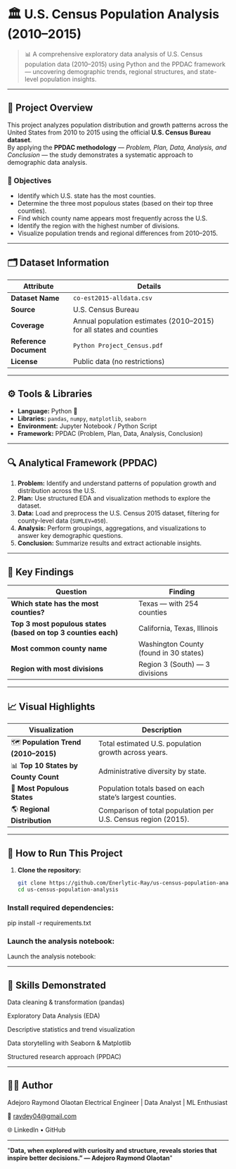 # 🏛️ U.S. Census Population Analysis (2010–2015)

> 📊 A comprehensive exploratory data analysis of U.S. Census population data (2010–2015) using Python and the PPDAC framework — uncovering demographic trends, regional structures, and state-level population insights.

---

## 📘 Project Overview
This project analyzes population distribution and growth patterns across the United States from 2010 to 2015 using the official **U.S. Census Bureau dataset**.  
By applying the **PPDAC methodology** — *Problem, Plan, Data, Analysis, and Conclusion* — the study demonstrates a systematic approach to demographic data analysis.

### 🎯 Objectives
- Identify which U.S. state has the most counties.  
- Determine the three most populous states (based on their top three counties).  
- Find which county name appears most frequently across the U.S.  
- Identify the region with the highest number of divisions.  
- Visualize population trends and regional differences from 2010–2015.

---

## 🗂️ Dataset Information
| Attribute | Details |
|------------|----------|
| **Dataset Name** | `co-est2015-alldata.csv` |
| **Source** | U.S. Census Bureau |
| **Coverage** | Annual population estimates (2010–2015) for all states and counties |
| **Reference Document** | `Python Project_Census.pdf` |
| **License** | Public data (no restrictions) |

---

## ⚙️ Tools & Libraries
- **Language:** Python 🐍  
- **Libraries:** `pandas`, `numpy`, `matplotlib`, `seaborn`  
- **Environment:** Jupyter Notebook / Python Script  
- **Framework:** PPDAC (Problem, Plan, Data, Analysis, Conclusion)

---

## 🔍 Analytical Framework (PPDAC)
1. **Problem:** Identify and understand patterns of population growth and distribution across the U.S.  
2. **Plan:** Use structured EDA and visualization methods to explore the dataset.  
3. **Data:** Load and preprocess the U.S. Census 2015 dataset, filtering for county-level data (`SUMLEV=050`).  
4. **Analysis:** Perform groupings, aggregations, and visualizations to answer key demographic questions.  
5. **Conclusion:** Summarize results and extract actionable insights.

---

## 🧮 Key Findings
| Question | Finding |
|-----------|----------|
| **Which state has the most counties?** | Texas — with 254 counties |
| **Top 3 most populous states (based on top 3 counties each)** | California, Texas, Illinois |
| **Most common county name** | Washington County (found in 30 states) |
| **Region with most divisions** | Region 3 (South) — 3 divisions |

---

## 📈 Visual Highlights
| Visualization | Description |
|----------------|-------------|
| 🗺️ **Population Trend (2010–2015)** | Total estimated U.S. population growth across years. |
| 📊 **Top 10 States by County Count** | Administrative diversity by state. |
| 🌆 **Most Populous States** | Population totals based on each state’s largest counties. |
| 🌎 **Regional Distribution** | Comparison of total population per U.S. Census region (2015). |

---

## 🚀 How to Run This Project
1. **Clone the repository:**
   ```bash
   git clone https://github.com/Enerlytic-Ray/us-census-population-analysis.git
   cd us-census-population-analysis
### Install required dependencies:
   pip install -r requirements.txt
### Launch the analysis notebook:
   Launch the analysis notebook:

   ---

## 🧠 Skills Demonstrated

Data cleaning & transformation (pandas)

Exploratory Data Analysis (EDA)

Descriptive statistics and trend visualization

Data storytelling with Seaborn & Matplotlib

Structured research approach (PPDAC)

---

## 👨‍💻 Author

Adejoro Raymond Olaotan
Electrical Engineer | Data Analyst | ML Enthusiast

📧 raydey04@gmail.com

🌐 LinkedIn
 • GitHub

---

"**Data, when explored with curiosity and structure, reveals stories that inspire better decisions.”
— Adejoro Raymond Olaotan**"
